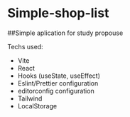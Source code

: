 # Simple-shop-list

##Simple aplication for study propouse

Techs used:

- Vite
- React
- Hooks (useState, useEffect)
- Eslint/Prettier configuration
- editorconfig configuration
- Tailwind
- LocalStorage
